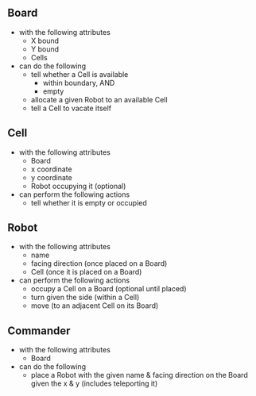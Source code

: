 ## Board
  - with the following attributes
    - X bound
    - Y bound
    - Cells
  - can do the following
    - tell whether a Cell is available
      - within boundary, AND
      - empty
    - allocate a given Robot to an available Cell
    - tell a Cell to vacate itself

## Cell
  - with the following attributes
    - Board
    - x coordinate  
    - y coordinate
    - Robot occupying it (optional)
  - can perform the following actions
    - tell whether it is empty or occupied

## Robot
  - with the following attributes
    - name
    - facing direction (once placed on a Board)
    - Cell (once it is placed on a Board)
  - can perform the following actions
    - occupy a Cell on a Board (optional until placed)
    - turn given the side (within a Cell)
    - move (to an adjacent Cell on its Board)

## Commander
  - with the following attributes
    - Board
  - can do the following
    - place a Robot with the given name & facing direction on the Board given the x & y (includes teleporting it)
